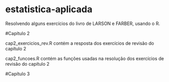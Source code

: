 # estatistica-aplicada
Resolvendo alguns exercícios do livro de LARSON e FARBER, usando o R.

#Capítulo 2

cap2_exercicios_rev.R	contém a resposta dos exercícios de revisão do capítulo 2

cap2_funcoes.R contém as funções usadas na resolução dos exercícios de revisão do capítulo 2

#Capítulo 3

